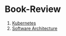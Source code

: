 # Book-Review
1. [Kubernetes](https://www.books.com.tw/products/0010890947)
2. [Software Architecture](https://www.books.com.tw/products/0010882783)
